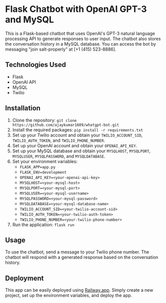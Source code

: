 # Flask Chatbot with OpenAI GPT-3 and MySQL

This is a Flask-based chatbot that uses OpenAI's GPT-3 natural language processing API to generate responses to user input. The chatbot also stores the conversation history in a MySQL database. You can access the bot by messaging "join salt-properly" at [+1 (415) 523-8886].

## Technologies Used

- Flask
- OpenAI API
- MySQL
- Twilio

## Installation

1. Clone the repository: `git clone https://github.com/ajaykumar1609/whatgpt-bot.git`
2. Install the required packages: `pip install -r requirements.txt`
3. Set up your Twilio account and obtain your `TWILIO_ACCOUNT_SID`, `TWILIO_AUTH_TOKEN`, and `TWILIO_PHONE_NUMBER`.
4. Set up your OpenAI account and obtain your `OPENAI_API_KEY`.
5. Set up your MySQL database and obtain your `MYSQLHOST`, `MYSQLPORT`, `MYSQLUSER`, `MYSQLPASSWORD`, and `MYSQLDATABASE`.
6. Set your environment variables:
    - `FLASK_APP=app.py`
    - `FLASK_ENV=development`
    - `OPENAI_API_KEY=<your-openai-api-key>`
    - `MYSQLHOST=<your-mysql-host>`
    - `MYSQLPORT=<your-mysql-port>`
    - `MYSQLUSER=<your-mysql-username>`
    - `MYSQLPASSWORD=<your-mysql-password>`
    - `MYSQLDATABASE=<your-mysql-database-name>`
    - `TWILIO_ACCOUNT_SID=<your-twilio-account-sid>`
    - `TWILIO_AUTH_TOKEN=<your-twilio-auth-token>`
    - `TWILIO_PHONE_NUMBER=<your-twilio-phone-number>`
7. Run the application: `flask run`

## Usage

To use the chatbot, send a message to your Twilio phone number. The chatbot will respond with a generated response based on the conversation history.

## Deployment

This app can be easily deployed using [Railway.app](https://railway.app/). Simply create a new project, set up the environment variables, and deploy the app.

